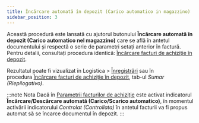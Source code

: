 ```yaml
---
title: Încărcare automată în depozit (Carico automatico in magazzino)
sidebar_position: 3
---
```


Această procedură este lansată cu ajutorul butonului **Încărcare automată în depozit (Carico automatico nel magazzino)** care se află în antetul documentului și respectă o serie de parametri setați anterior în factură. Pentru detalii, consultați procedura identică: [Încărcare facturi de achiziție în depozit](/docs/purchase/purchase-invoices/procedures/purchase-invoices-load-on-warehouse).

Rezultatul poate fi vizualizat în Logistica > [Înregistrări](/docs/logistics/warehouse/stock-records/records) sau în procedura [Încărcare facturi de achiziție în depozit](/docs/purchase/purchase-invoices/procedures/purchase-invoices-load-on-warehouse), tab-ul *Sumar (Riepilogativo)*.


:::note Nota
Dacă în [Parametrii facturilor de achiziție](/docs/configurations/parameters/purchase/purchase-invoices-parameters#carico) este activat indicatorul **Încărcare/Descărcare automată (Carico/Scarico automatico)**, în momentul activării indicatorului *Controlat (Controllata)* în antetul facturii va fi propus automat să se încarce documentul în depozit. 
:::